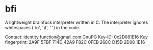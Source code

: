 bfi
===

A lightweight brainfuck interpreter written in C. The interpreter
ignores whitespaces ('\n', '\t', ' ') in the code.

Contact: identity.function@gmail.com
GnuPG Key-ID: 0x2D081E16
Key fingerprint: 2A9F 5FBF 714D 42A9 F82C  0FEB 268C D15D 2D08 1E16
